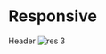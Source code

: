 # Responsive
 Header
![res 3](https://user-images.githubusercontent.com/89195896/176227677-217b2065-b00e-4426-801f-ff9d60dc764a.png)
